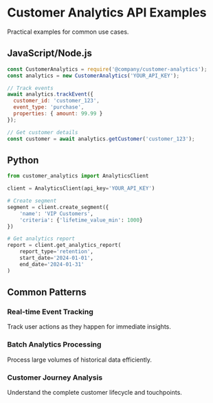 # Customer Analytics API Examples

Practical examples for common use cases.

## JavaScript/Node.js

```javascript
const CustomerAnalytics = require('@company/customer-analytics');
const analytics = new CustomerAnalytics('YOUR_API_KEY');

// Track events
await analytics.trackEvent({
  customer_id: 'customer_123',
  event_type: 'purchase',
  properties: { amount: 99.99 }
});

// Get customer details
const customer = await analytics.getCustomer('customer_123');
```

## Python

```python
from customer_analytics import AnalyticsClient

client = AnalyticsClient(api_key='YOUR_API_KEY')

# Create segment
segment = client.create_segment({
    'name': 'VIP Customers',
    'criteria': {'lifetime_value_min': 1000}
})

# Get analytics report
report = client.get_analytics_report(
    report_type='retention',
    start_date='2024-01-01',
    end_date='2024-01-31'
)
```

## Common Patterns

### Real-time Event Tracking
Track user actions as they happen for immediate insights.

### Batch Analytics Processing  
Process large volumes of historical data efficiently.

### Customer Journey Analysis
Understand the complete customer lifecycle and touchpoints.